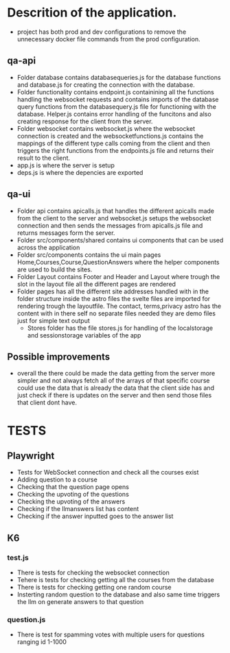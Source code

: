 # Descrition of the application.
- project has both prod and dev configurations to remove the unnecessary docker file commands from the prod configuration.
  
## qa-api
- Folder database contains databasequeries.js for the database functions and database.js for creating the connection with the database.
- Folder functionality contains endpoint.js containining all the functions handling the websocket requests and contains imports of the database query functions from the databasequery.js file for functioning with the database. Helper.js contains error handling of the funcitons and also creating response for the client from the server.
- Folder websocket contains websocket.js where the websocket connection is created and the websocketfunctions.js contains the mappings of the different type calls coming from the client and then triggers the right functions from the endpoints.js file and returns their result to the client.
- app.js is where the server is setup
- deps.js is where the depencies are exported

## qa-ui
- Folder api contains apicalls.js that handles the different apicalls made from the client to the server and websocket.js setups the websocket connection and then sends the messages from apicalls.js file and returns messages form the server.
- Folder src/components/shared contains ui components that can be used across the application
- Folder src/components contains the ui main pages Home,Courses,Course,QuestionAnswers where the helper components are used to build the sites.
- Folder Layout contains Footer and Header and Layout where trough the slot in the layout file all the different pages are rendered
- Folder pages has all the different site addresses handled with in the folder structure inside the astro files the svelte files are imported for rendering trough the layoutfile. The contact, terms,privacy astro has the content with in there self no separate files needed they are demo files just for simple text output
  - Stores folder has the file stores.js for handling of the localstorage and sessionstorage variables of the app



## Possible improvements
- overall the there could be made the data getting from the server more simpler and not always fetch all of the arrays of that specific course could use the data that is already the data that the client side has and just check if there is updates on the server and then send those files that client dont have.


# TESTS

## Playwright
- Tests for WebSocket connection and check all the courses exist
- Adding question to a course
- Checking that the question page opens
- Checking the upvoting of the questions
- Checking the upvoting of the answers
- Checking if the llmanswers list has content
- Checking if the answer inputted goes to the answer list
## K6
### test.js
- There is tests for checking the websocket connection
- Tehere is tests for checking getting all the courses from the database
- There is tests for checking getting one random course
- Insterting random question to the database and also same time triggers the llm on generate answers to that question
### question.js
- There is test for spamming votes with multiple users for questions ranging id 1-1000